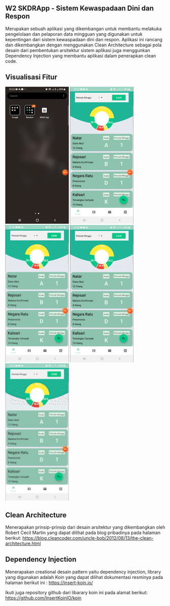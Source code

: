 ## W2 SKDRApp - Sistem Kewaspadaan Dini dan Respon
Merupakan sebuah aplikasi yang dikembangan untuk membantu melakuka pengelolaan dan pelaporan data mingguan yang digunakan untuk kepentingan dari sistem kewaspadaan dini dan respon. 
Aplikasi ini rancang dan dikembangkan dengan menggunakan Clean Architecture sebagai pola desain dari pembentukan arsitektur sistem aplikasi juga menggunkan Dependency Injection yang membantu aplikasi dalam penerapkan clean code.


## Visualisasi Fitur
<img src="https://github.com/rizkysiregar/SKDRApp/blob/master/visualization/splash.gif" width="200" /> <img src="https://github.com/rizkysiregar/SKDRApp/blob/master/visualization/home.gif" width="200" /> <img src="https://github.com/rizkysiregar/SKDRApp/blob/master/visualization/add.gif" width="200" /> <img src="https://github.com/rizkysiregar/SKDRApp/blob/master/visualization/maps.gif" width="200" /> <img src="https://github.com/rizkysiregar/SKDRApp/blob/master/visualization/recapitulation.gif" width="200" />

## Clean Architecture 
Menerapakan prinsip-prinsip dari desain arsitektur yang dikembangkan oleh Robert Cecil Martin yang dapat dilihat pada blog pribadinya pada halaman berikut:
https://blog.cleancoder.com/uncle-bob/2012/08/13/the-clean-architecture.html


## Dependency Injection
Menerapakan creational desain pattern yaitu dependency injection, library yang digunakan adalah Koin yang dapat dilihat dokumentasi resminya pada halaman berikut ini :
https://insert-koin.io/

Ikuti juga repository github dari libarary koin ini pada alamat berikut:
https://github.com/InsertKoinIO/koin
